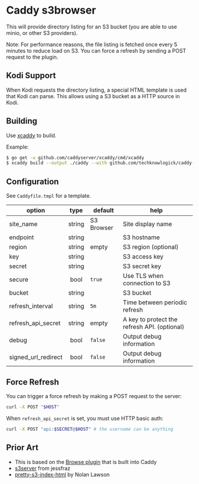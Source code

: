 # Caddy s3browser

This will provide directory listing for an S3 bucket (you are able to use minio, or other S3 providers).

Note: For performance reasons, the file listing is fetched once every 5 minutes to reduce load on S3. You can force a refresh by sending a POST request to the plugin.

## Kodi Support

When Kodi requests the directory listing, a special HTML template is used that Kodi can parse.
This allows using a S3 bucket as a HTTP source in Kodi.

## Building

Use [xcaddy](https://github.com/caddyserver/xcaddy) to build.

Example:
````bash
$ go get -u github.com/caddyserver/xcaddy/cmd/xcaddy
$ xcaddy build --output ./caddy --with github.com/techknowlogick/caddy-s3browser
````

## Configuration

See `Caddyfile.tmpl` for a template.

|  option   |  type  |  default   | help |
|-----------|:------:|------------|------|
| site_name           | string | S3 Browser | Site display name |
| endpoint            | string |            | S3 hostname |
| region              | string |   empty    | S3 region (optional) |
| key                 | string |            | S3 access key |
| secret              | string |            | S3 secret key |
| secure              |  bool  |   `true`   | Use TLS when connection to S3 |
| bucket              | string |            | S3 bucket |
| refresh_interval    | string |    `5m`    | Time between periodic refresh |
| refresh_api_secret  | string |   empty    | A key to protect the refresh API. (optional) |
| debug               |  bool  |   `false`  | Output debug information |
| signed_url_redirect |  bool  |   `false`  | Output debug information |


## Force Refresh

You can trigger a force refresh by making a POST request to the server:
```bash
curl -X POST "$HOST"
```

When `refresh_api_secret` is set, you must use HTTP basic auth:
```bash
curl -X POST "api:$SECRET@$HOST" # the username can be anything
```


## Prior Art
* This is based on the [Browse plugin](https://github.com/mholt/caddy/tree/master/caddyhttp/browse) that is built into Caddy
* [s3server](https://github.com/jessfraz/s3server) from jessfraz
* [pretty-s3-index-html](https://github.com/nolanlawson/pretty-s3-index-html) by Nolan Lawson
